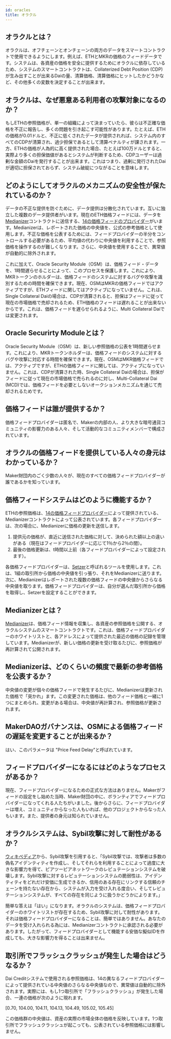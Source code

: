```yaml
---
id: oracles
title: オラクル
---
```


## オラクルとは？

オラクルは、オフチェーンとオンチェーンの両方のデータをスマートコントラクトで使用できるようにします。例えば、ETHとMKRの価格のフィードデータです。システムは、各資産の価格を安全に提供するためにオラクルに依存しているため、システムのスマートコントラクトは、Collaterized Debt Position (CDP)が生み出すことが出来るDaiの量、清算価格、清算価格にヒットしたかどうかなど、その他多くの変数を決定することが出来ます。

## オラクルは、なぜ悪意ある利用者の攻撃対象になるのか？

もしETHの参照価格が、単一の組織によって決まっていたら、彼らは不正確な価格を不正に報告し、多くの問題を引き起こす可能性があります。たとえば、ETHの価格が0.01ドルと、不正に低くされたデータが提供されれば、システム内のすべてのCDPが清算され、過少担保であるとして清算ペナルティが課されます。一方、ETHの価格が人為的に高く提供された場合、たとえば100万ドルとすると、実際より多くの担保価値があるとシステムが判断するため、CDPユーザーは過剰な金額のDaiを発行することが出来ます。これはつまり、過剰に発行されたDaiが適切に担保されておらず、システム破綻につながることを意味します。

## どのようにしてオラクルのメカニズムの安全性が保たれているのか？

データの不正な提供を防ぐために、データ提供は分散化されています。互いに独立した複数のデータ提供者がいます。現在のETH価格フィードには、データを[Medianizer](https://github.com/makerdao/medianizer)コントラクトに送信する、[14の価格フィードのプロバイダー](https://mkr.tools/system/feeds)がいます。Medianizerは、レポートされた価格の中央値を、公式の参考価格として使用します。不正な価格を公表するためには、フィードプロバイダーの半分をコントロールする必要があるため、平均値の代わりに中央値を利用することで、参照価格を操作するのが難しくなります。さらに、中央値を使用することで、異常値が自動的に除外されます。　

これに加えて、Oracle Security Module（OSM）は、価格フィード・データを、1時間遅らせることによって、このプロセスを保護します。これにより、MKRトークンのホルダーは、価格フィードのシステムに対するバグや攻撃を識別するための時間を確保できます。現在、OSMはMKRの価格フィードではアクティブですが、ETHフィードに関してはアクティブになっていません。これは、Single Collateral Daiの場合は、CDPが清算されると、担保はフィードに従って現在の市場価格で売却されるため、ETH価格のフィードは遅れることが出来ないからです。これは、価格フィードを遅らせられるように、Multi Collateral Daiでは変更されます。

## Oracle Securirty Moduleとは？

Oracle Security Module（OSM）は、新しい参照価格の公表を1時間遅らせます。これにより、MKRトークンホルダーは、価格フィードのシステムに対するバグや攻撃に対応する時間を確保できます。現在、OSMはMKR価格フィードでは、アクティブですが、ETHの価格フィードに関しては、アクティブになっていません。これは、CDPが清算された時、Single Collateral Daiの場合は、担保がフィードに従って現在の市場価格で売られるのに対し、Multi-Collateral Dai (MCD)では、価格フィードを必要としないオークションメカニズムを通じて売却されるためです。

## 価格フィードは誰が提供するか？

価格フィードプロバイダーは匿名で、Makerの内部の人、より大きな暗号通貨コミュニティの影響力のある人々、そして活動的なコミュニティメンバーで構成されています。

## オラクルの価格フィードを提供している人々の身元はわかっているか？

Maker財団内のごく少数の人々が、現在のすべての価格フィードプロバイダーが誰であるかを知っています。

## 価格フィードシステムはどのように機能するか？

ETHの参照価格は、[14の価格フィードプロバイダー](https://mkr.tools/system/feeds)によって提供されている、Medianizerコントラクトによって公表されています。各フィードプロバイダーは、次の場合に、Medianizerに価格の更新を送信します。

1. 提供元の価格が、直近に送信された価格に対して、決められた額以上の違いがある（現在はフィードプロバイダーに応じて1％から2％の間）。
2. 最後の価格更新は、t時間以上前（各フィードプロバイダーによって設定されます）。

各価格フィードプロバイダーは、[Setzer](https://github.com/makerdao/setzer)と呼ばれるツールを使用します。これは、1組の取引所から価格の中央値を引っ張り、それをMedianizerに送ります。次に、Medianizerはレポートされた複数の価格フィードの中央値からさらなる中央値を取ります。価格フィードプロバイダーは、自分が選んだ取引所から価格を取得し、Setzerを設定することができます。

## Medianizerとは？

[Medianizer](https://github.com/makerdao/medianizer)は、価格フィード情報を収集し、各資産の参照価格を公開する、オラクルシステムのスマートコントラクトです。これは、価格フィードプロバイダーのホワイトリストと、各アドレスによって提供された最近の価格の記録を管理しています。Medianizerが、新しい価格の更新を受け取るたびに、参照価格が再計算されて公開されます。

## Medianizerは、どのくらいの頻度で最新の参考価格を公表するか？

中央値の変更が個々の価格フィードで発生するたびに、Medianizerは更新された価格で「突かれ」ます。この変更された価格は、他のフィード価格と一緒に1つにまとめられ、変更がある場合は、中央値が再計算され、参照価格が更新されます。

## MakerDAOガバナンスは、OSMによる価格フィードの遅延を変更することが出来るか？

はい、このパラメータは "Price Feed Delay"と呼ばれています。

## フィードプロバイダーになるにはどのようなプロセスがあるか？

現在、フィードプロバイダーになるための正式な方法はありません。Makerがフィードの設定をし始めた当時、Maker財団の中に、ボランティアでフィードプロバイダーになってくれる人たちがいました。後からさらに、フィードプロバイダーは増え、コミュニティからなった人もいれば、他のプロジェクトからなった人もいます。また、提供者の身元は知られていません。

## オラクルシステムは、Sybil攻撃に対して耐性があるか？

[ウィキペディア](https://en.wikipedia.org/wiki/Sybil_attack)から、Sybil攻撃を引用すると、「Sybil攻撃では、攻撃者は多数の偽名アイデンティティを作成し、そしてそれらを利用することによって過度に大きな影響力を得て、ピアツーピアネットワークのレピュテーションシステムを破壊します。Sybil攻撃に対するレピュテーションシステムの脆弱性は、アイデンティティをどれだけ安価に生成できるか、信用のある存在にリンクする信頼のチェーンを持たない存在から、システムが入力を受け入れる度合い、そしてレピュテーションシステムが、すべての存在を同じように扱うかどうかによります。」

簡単な答えは「はい」になります。オラクルのシステムは、価格フィードプロバイダーのホワイトリストが存在するため、Sybil攻撃に対して耐性があります。それは価格フィードプロバイダーになることは、簡単ではありません。あなたのデータを受け入れられる為には、Medianizerコントラクトに承認される必要があります。したがって、フィードプロバイダーとして機能する安価な擬似IDを作成しても、大きな影響力を得ることは出来ません。

## 取引所でフラッシュクラッシュが発生した場合はどうなるか？

Dai Creditシステムで使用される参照価格は、14の異なるフィードプロバイダーによって提供されている中央値のさらなる中央値なので、異常値は自動的に除外されます。実際には、もし1つ取引所で「フラッシュクラッシュ」が発生した場合、一連の価格が次のように現れます。

[0.70, 104.00, 104.11, 104.13, 104.49, 105.02, 105.45]

この価格群の中央値は、資産の実際の市場全体の価格を反映しています。1つ取引所でフラッシュクラッシュが起こっても、公表されている参照価格には影響しません。